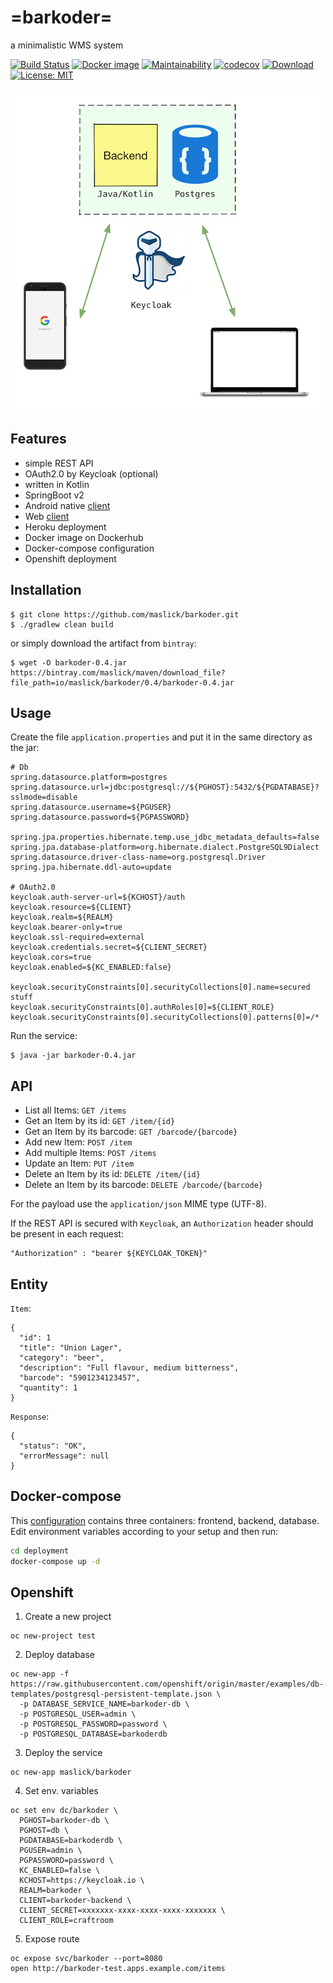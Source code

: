 # =barkoder=
a minimalistic WMS system

[![Build Status](https://travis-ci.org/maslick/barkoder.svg?branch=master)](https://travis-ci.org/maslick/barkoder)
[![Docker image](https://shields.beevelop.com/docker/image/image-size/maslick/barkoder/latest.svg?style=flat-square)](https://cloud.docker.com/u/maslick/repository/docker/maslick/barkoder)
[![Maintainability](https://api.codeclimate.com/v1/badges/22cf9e7940d43e7e8f16/maintainability)](https://codeclimate.com/github/maslick/barkoder/maintainability)
[![codecov](https://codecov.io/gh/maslick/barkoder/branch/master/graph/badge.svg)](https://codecov.io/gh/maslick/barkoder)
[ ![Download](https://api.bintray.com/packages/maslick/maven/barkoder/images/download.svg) ](https://bintray.com/maslick/maven/barkoder/_latestVersion)
[![License: MIT](https://img.shields.io/badge/License-MIT-blue.svg)](https://opensource.org/licenses/MIT)



![barkoder architecture](barkoder.png)

## Features
* simple REST API
* OAuth2.0 by Keycloak (optional)
* written in Kotlin
* SpringBoot v2
* Android native [client](https://github.com/maslick/kodermobilj)
* Web [client](https://github.com/maslick/barkoder-ui)
* Heroku deployment
* Docker image on Dockerhub
* Docker-compose configuration
* Openshift deployment

## Installation
```
$ git clone https://github.com/maslick/barkoder.git
$ ./gradlew clean build
```

or simply download the artifact from ``bintray``:
```
$ wget -O barkoder-0.4.jar https://bintray.com/maslick/maven/download_file?file_path=io/maslick/barkoder/0.4/barkoder-0.4.jar
```

## Usage
Create the file ``application.properties`` and put it in the same directory as the jar:
```
# Db
spring.datasource.platform=postgres
spring.datasource.url=jdbc:postgresql://${PGHOST}:5432/${PGDATABASE}?sslmode=disable
spring.datasource.username=${PGUSER}
spring.datasource.password=${PGPASSWORD}

spring.jpa.properties.hibernate.temp.use_jdbc_metadata_defaults=false
spring.jpa.database-platform=org.hibernate.dialect.PostgreSQL9Dialect
spring.datasource.driver-class-name=org.postgresql.Driver
spring.jpa.hibernate.ddl-auto=update

# OAuth2.0
keycloak.auth-server-url=${KCHOST}/auth
keycloak.resource=${CLIENT}
keycloak.realm=${REALM}
keycloak.bearer-only=true
keycloak.ssl-required=external
keycloak.credentials.secret=${CLIENT_SECRET}
keycloak.cors=true
keycloak.enabled=${KC_ENABLED:false}

keycloak.securityConstraints[0].securityCollections[0].name=secured stuff
keycloak.securityConstraints[0].authRoles[0]=${CLIENT_ROLE}
keycloak.securityConstraints[0].securityCollections[0].patterns[0]=/*
```
Run the service:
```
$ java -jar barkoder-0.4.jar
```

## API
* List all Items: ``GET /items``
* Get an Item by its id: ``GET /item/{id}``
* Get an Item by its barcode: ``GET /barcode/{barcode}``
* Add new Item: ``POST /item``
* Add multiple Items: ``POST /items``
* Update an Item: ``PUT /item``
* Delete an Item by its id: ``DELETE /item/{id}``
* Delete an Item by its barcode: ``DELETE /barcode/{barcode}``

For the payload use the ``application/json`` MIME type (UTF-8).

If the REST API is secured with ``Keycloak``, an ``Authorization`` header should be present in each request:
```
"Authorization" : "bearer ${KEYCLOAK_TOKEN}"
```

## Entity
``Item``:
```
{
  "id": 1
  "title": "Union Lager",
  "category": "beer",
  "description": "Full flavour, medium bitterness",
  "barcode": "5901234123457",
  "quantity": 1
}
```

``Response``:
```
{
  "status": "OK",
  "errorMessage": null
}
```

## Docker-compose
This [configuration](deployment/docker-compose.yml) contains three containers: frontend, backend, database. Edit environment variables according to your setup and then run: 

```bash
cd deployment
docker-compose up -d 
```

## Openshift
1. Create a new project
```
oc new-project test
```

2. Deploy database
```
oc new-app -f https://raw.githubusercontent.com/openshift/origin/master/examples/db-templates/postgresql-persistent-template.json \
  -p DATABASE_SERVICE_NAME=barkoder-db \
  -p POSTGRESQL_USER=admin \
  -p POSTGRESQL_PASSWORD=password \
  -p POSTGRESQL_DATABASE=barkoderdb

```

3. Deploy the service
```
oc new-app maslick/barkoder
```

4. Set env. variables
```
oc set env dc/barkoder \
  PGHOST=barkoder-db \
  PGHOST=db \
  PGDATABASE=barkoderdb \
  PGUSER=admin \
  PGPASSWORD=password \
  KC_ENABLED=false \
  KCHOST=https://keycloak.io \
  REALM=barkoder \
  CLIENT=barkoder-backend \
  CLIENT_SECRET=xxxxxxx-xxxx-xxxx-xxxx-xxxxxxx \
  CLIENT_ROLE=craftroom
```

5. Expose route
```
oc expose svc/barkoder --port=8080
open http://barkoder-test.apps.example.com/items
```
